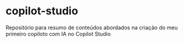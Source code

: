 # copilot-studio
Repositório para resumo de conteúdos abordados na criação do meu primeiro copiloto com IA no Copilot Studio
